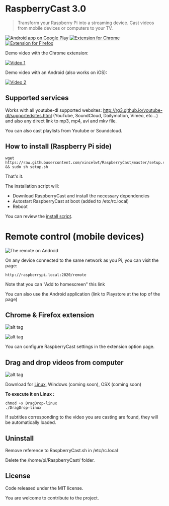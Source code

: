 # RaspberryCast 3.0
> Transform your Raspberry Pi into a streaming device.
Cast videos from mobile devices or computers to your TV.

[![Android app on Google Play](http://vincelwt.github.io/RaspberryCast/images/android_banner.png)](https://play.google.com/store/apps/details?id=com.kiwiidev.raspberrycast)
[![Extension for Chrome](http://vincelwt.github.io/RaspberryCast/images/chrome_banner.png)](https://chrome.google.com/webstore/detail/raspberrycast/aikmhmnmlebhcjjdbjilohbpfljioeak)
[![Extension for Firefox](http://vincelwt.github.io/RaspberryCast/images/firefox_banner.png)](https://addons.mozilla.org/firefox/addon/raspberrycast/)


Demo video with the Chrome extension:

[![Video 1](http://img.youtube.com/vi/0wEcYPSm_f8/0.jpg)](http://www.youtube.com/watch?v=0wEcYPSm_f8)

Demo video with an Android (also works on iOS):

[![Video 2](http://img.youtube.com/vi/ZafqI4ZtJkI/0.jpg)](http://www.youtube.com/watch?v=ZafqI4ZtJkI)

## Supported services
Works with all youtube-dl supported websites: http://rg3.github.io/youtube-dl/supportedsites.html (YouTube, SoundCloud, Dailymotion, Vimeo, etc...) and also any direct link to mp3, mp4, avi and mkv file.

You can also cast playlists from Youtube or Soundcloud.

## How to install (Raspberry Pi side)

```
wget https://raw.githubusercontent.com/vincelwt/RaspberryCast/master/setup.sh && sudo sh setup.sh
```
That's it.

The installation script will:
- Download RaspberryCast and install the necessary dependencies
- Autostart RaspberryCast at boot (added to /etc/rc.local)
- Reboot

You can review the [install script](https://github.com/vincelwt/RaspberryCast/blob/master/setup.sh).

# Remote control (mobile devices)
![The remote on Android](http://vincelwt.github.io/RaspberryCast/images/android.png)

On any device connected to the same network as you Pi, you can visit the page:
```
http://raspberrypi.local:2020/remote
```
Note that you can "Add to homescreen" this link
 
You can also use the Android application (link to Playstore at the top of the page)

## Chrome & Firefox extension
![alt tag](http://vincelwt.github.io/RaspberryCast/images/extension.png)

![alt tag](http://vincelwt.github.io/RaspberryCast/images/rightclick.png)

You can configure RaspberryCast settings in the extension option page.

## Drag and drop videos from computer

![alt tag](http://vincelwt.github.io/RaspberryCast/images/draganddrop.png)

Download for [Linux](http://vincelwt.github.io/RaspberryCast/dist/DragDrop-linux), Windows (coming soon), OSX (coming soon)

**To execute it on Linux :**

```
chmod +x DragDrop-linux
./DragDrop-linux
```

If subtitles corresponding to the video you are casting are found, they will be automatically loaded.

## Uninstall
Remove reference to RaspberryCast.sh in /etc/rc.local

Delete the /home/pi/RaspberryCast/ folder.

## License
Code released under the MIT license. 

You are welcome to contribute to the project.

